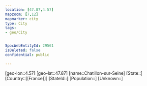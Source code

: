 ```yaml
---
location: [47.87,4.57]
mapzoom: [7,12] 
mapmarker: city 
type: City
tags:
- geo/City


SpocWebEntityId: 29561
isDeleted: false
confidential: public

---
```

[geo-lon::4.57]
[geo-lat::47.87]
[name::Chatillon-sur-Seine]
[State::]
[Country::[[France]]]
[StateId::]
[Population::]
[Unknown::]

